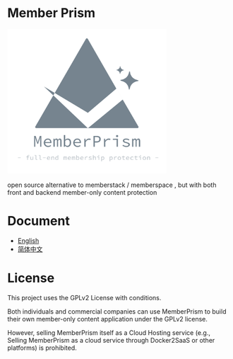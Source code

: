 # Member Prism

<img src="web/public/img/brand.svg" width="360"/>

open source alternative to memberstack / memberspace , but with both front and backend member-only content protection

# Document

- [English](docs/README.md)
- [简体中文](docs/zh/README.md)

# License

This project uses the GPLv2 License with conditions.

Both individuals and commercial companies can use MemberPrism to build their own member-only content application under the GPLv2 license.

However, selling MemberPrism itself as a Cloud Hosting service (e.g., Selling MemberPrism as a cloud service through Docker2SaaS or other platforms) is prohibited.
